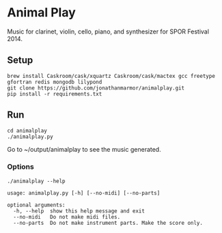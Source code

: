 # Animal Play

Music for clarinet, violin, cello, piano, and synthesizer for SPOR Festival 2014.


## Setup

    brew install Caskroom/cask/xquartz Caskroom/cask/mactex gcc freetype gfortran redis mongodb lilypond
    git clone https://github.com/jonathanmarmor/animalplay.git
    pip install -r requirements.txt

## Run

    cd animalplay
    ./animalplay.py

Go to ~/output/animalplay to see the music generated.

### Options

    ./animalplay --help

    usage: animalplay.py [-h] [--no-midi] [--no-parts]

    optional arguments:
      -h, --help  show this help message and exit
      --no-midi   Do not make midi files.
      --no-parts  Do not make instrument parts. Make the score only.
